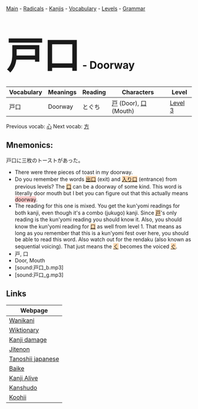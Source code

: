 <style> bigfont {font-size: 100px}</style>
[Main](../README.md) -
[Radicals](../radicals.md) -
[Kanjis](../kanjis.md) -
[Vocabulary](../vocabulary.md) -
[Levels](../levels.md) -
[Grammar](../grammar.md)
# <bigfont> 戸口</bigfont> - Doorway 

| Vocabulary | Meanings | Reading | Characters | Level |
| --- | --- | --- | --- | --- |
| 戸口 | Doorway | とぐち |  [戸](../kanjis/戸.md) (Door), [口](../kanjis/口.md) (Mouth) | [Level 3](../levels/wk_level3.md) |

Previous vocab: [心](心.md) Next vocab: [方](方.md) 

## Mnemonics:
戸口に三枚のトーストがあった。
* There were three pieces of toast in my doorway.
* Do you remember the words <span style="background-color:#fed8b1"> [出口](https://jisho.org/search/出口)</span> (exit) and <span style="background-color:#fed8b1"> [入り口](https://jisho.org/search/入り口)</span> (entrance) from previous levels? The <span style="background-color:#fed8b1"> [口](https://jisho.org/search/口)</span> can be a doorway of some kind. This word is literally door mouth but I bet you can figure out that this actually means <span style="background-color:#ffcccb"> doorway</span>.
* The reading for this one is mixed. You get the kun'yomi readings for both kanji, even though it's a combo (jukugo) kanji. Since <span style="background-color:#fed8b1"> [戸](https://jisho.org/search/戸)</span>'s only reading is the kun'yomi reading you should know it. Also, you should know the kun'yomi reading for <span style="background-color:#fed8b1"> [口](https://jisho.org/search/口)</span> as well from level 1. That means as long as you remember that this is a kun'yomi fest over here, you should be able to read this word. Also watch out for the rendaku (also known as sequential voicing). That just means the <span style="background-color:#fed8b1"> [く](https://jisho.org/search/く)</span> becomes the voiced <span style="background-color:#fed8b1"> [ぐ](https://jisho.org/search/ぐ)</span>.
* 戸, 口
* Door, Mouth
* [sound:戸口_b.mp3]
* [sound:戸口_g.mp3]


## Links 

| Webpage |
| --- |
| [Wanikani          ](https://www.wanikani.com/kanji/戸口) |
| [Wiktionary        ](https://en.wiktionary.org/wiki/戸口) |
| [Kanji damage      ](http://www.kanjidamage.com/kanji/search?utf8=✓&q=戸口) |
| [Jitenon           ](https://jitenon.com/kanji/戸口) |
| [Tanoshii japanese ](https://www.tanoshiijapanese.com/dictionary/kanji.cfm?k=戸口) |
| [Baike             ](https://baike.baidu.com/item/戸口) |
| [Kanji Alive       ](https://app.kanjialive.com/戸口) |
| [Kanshudo          ](https://www.kanshudo.com/searchmn?q=戸口) |
| [Koohii            ](https://kanji.koohii.com/study/kanji/戸口) |
